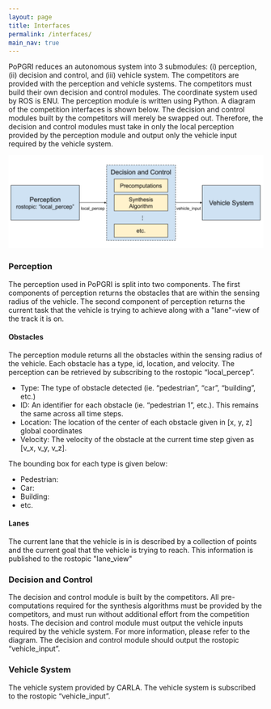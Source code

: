 ```yaml
---
layout: page
title: Interfaces
permalink: /interfaces/
main_nav: true
---
```

PoPGRI reduces an autonomous system into 3 submodules: (i) perception, (ii) decision and control, and (iii) vehicle system. The competitors are provided with the perception and vehicle systems. The competitors must build their own decision and control modules.
The coordinate system used by ROS is ENU. The perception module is written using Python.
A diagram of the competition interfaces is shown below. The decision and control modules built by the competitors will merely be swapped out. Therefore, the decision and control modules must take in only the local perception provided by the perception module and output only the vehicle input required by the vehicle system.

 <img src="/assets/interface.png">

### Perception
The perception used in PoPGRI is split into two components. The first components of perception returns the obstacles that are within the sensing radius of the vehicle. The second component of perception returns the current task that the vehicle is trying to achieve along with a "lane"-view of the track it is on.

#### Obstacles
The perception module returns all the obstacles within the sensing radius of the vehicle. Each obstacle has a type, id, location, and velocity. The perception can be retrieved by subscribing to the rostopic “local_percep”.
- Type: The type of obstacle detected (ie. “pedestrian”, “car”, “building”, etc.)
- ID: An identifier for each obstacle (ie. “pedestrian 1”, etc.). This remains the same across all time steps.
- Location: The location of the center of each obstacle given in [x, y, z] global coordinates
- Velocity: The velocity of the obstacle at the current time step given as [v_x, v_y, v_z].

The bounding box for each type is given below:
- Pedestrian:
- Car:
- Building:
- etc.

#### Lanes
The current lane that the vehicle is in is described by a collection of points and the current goal that the vehicle is trying to reach. This information is published to the rostopic "lane_view"

### Decision and Control
The decision and control module is built by the competitors. All pre-computations required for the synthesis algorithms must be provided by the competitors, and must run without additional effort from the competition hosts. The decision and control module must output the vehicle inputs required by the vehicle system. For more information, please refer to the diagram.
The decision and control module should output the rostopic “vehicle_input”.

### Vehicle System
The vehicle system provided by CARLA. The vehicle system is subscribed to the rostopic “vehicle_input”.
